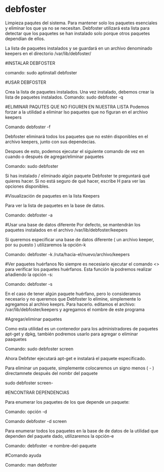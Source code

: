 # debfoster
Limpieza paqutes del sistema. Para mantener solo los paquetes esenciales y eliminar los que ya no se necesitan.
Debfoster utilizará esta lista para detectar que los paquetes se han instalado solo porque otros paquetes dependían de ellos.


La lista de paquetes instalados y se guardará en un archivo denominado keepers en el directorio
/var/lib/debfoster/




#INSTALAR DEBFOSTER 

comando: sudo aptinstall debfoster

#USAR DEBFOSTER

Crea la lista de paquetes instalados.
Una vez instalado, debemos crear la lista de paquetes instalados.
Comando: sudo debfoster -q

#ELIMINAR PAQUTES QUE NO FIGUREN EN NUESTRA LISTA
Podemos forzar a la utilidad a eliminar lso paquetes que no figuran en el archivo keepers

Comando debfoster -f

Debfoster eliminará todos los paquetes que no estén disponibles en el archivo keepers, junto con sus dependecias.

Despues de esto, podemos ejecutar el siguiente comando de vez en cuando o después de agregar/eliminar paquetes

Comando: sudo debfoster

Si has instalado / eliminado algún paquete Debfoster te preguntará qué quieres hacer. Si no está seguro de qué hacer,
escribe H para ver las opciones disponibles.


#Visualización de paquetes en la lista Keepers

Para ver la lista de paquetes en la base de datos.

Comando: debfoster -a


#Usar una base de datos diferente
Por defecto, se mantendrán los paquetes instalados en el archivo /var/lib/debfoster/keepers

Si queremos especificar una base de datos diferente ( un archivo keeper, por su puesto ) utilizaremos la opción-k 

Comando: debfoster -k /ruta/hacia-el/nuevo/archivo/keepers

#Ver paquetes huérfanos
No siempre es necesiario ejecutar el comando <<sudo debfoster>> para verificar los paquetes huérfanos. Esta función la podremos realizar añadiendo la opción -s:

Comando: debfoster -s

En el caso de tener algún paquete huérfano, pero lo consideramos necesario y no queremos que Debfoster lo elimine, simplemente lo agregamos al archivo keeprs.
Para hacerlo. editamos el archivo:
    /var/lib/debfoster/keepers y agregamos el nombre de este programa

#Agregar/eliminar paquetes

Como esta utilidad es un contenedor para los administradores de paquetes apt-get y dpkg, también podremos usarlo para agregar o eliminar paaquetes

Comando: sudo debfoster screen

Ahora Debfster ejecutará apt-get e instalará el paquete especificado.

Para eliminar un paquete, simplemente colocaremos un signo menos ( - ) directamnete después del nombr del paquete

sudo debfoster screen-

#ENCONTRAR DEPENDENCIAS

Para enumerar los paquetes de los que depende un paquete:

Comando: opción -d

Comando debfoster -d screen

Para enumerar todos los paquetes en la base de de datos de la utilidad que dependen del paquete dado, utilizaremos la opción-e

Comando: debfoster -e nombre-del-paquete

#Comando ayuda

Comando: man debfoster


